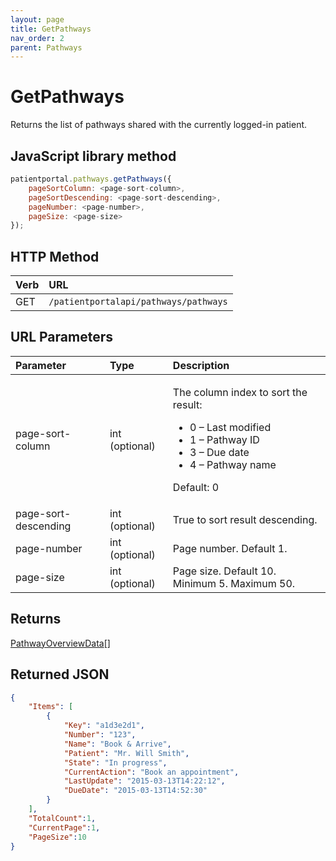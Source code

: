 ```yaml
---
layout: page
title: GetPathways
nav_order: 2
parent: Pathways
---
```


# GetPathways

Returns the list of pathways shared with the currently logged-in patient.

## JavaScript library method

```javascript
patientportal.pathways.getPathways({
    pageSortColumn: <page-sort-column>,
    pageSortDescending: <page-sort-descending>,
    pageNumber: <page-number>,
    pageSize: <page-size>
});
```

## HTTP Method

| Verb | URL                                               |
|:-----|:--------------------------------------------------|
| GET | `/patientportalapi/pathways/pathways` |

## URL Parameters

<table>
    <thead>
        <tr>
            <th style="text-align: left">Parameter</th>
            <th style="text-align: left">Type</th>
            <th style="text-align: left">Description</th>
        </tr>
    </thead>
    <tbody>
        <tr>
            <td>page-sort-column</td>
            <td>int (optional)</td>
            <td>
                <p>The column index to sort the result:</p>
                <ul>
                    <li>0 – Last modified</li>
                    <li>1 – Pathway ID</li>
                    <li>3 – Due date</li>
                    <li>4 – Pathway name</li>
                </ul>
                <p>Default: 0</p>
            </td>
        </tr>
        <tr>
            <td>page-sort-descending</td>
            <td>int (optional)</td>
            <td>True to sort result descending.</td>
        </tr>
        <tr>
            <td>page-number</td>
            <td>int (optional)</td>
            <td>Page number. Default 1.</td>
        </tr>
        <tr>
            <td>page-size</td>
            <td>int (optional)</td>
            <td>Page size. Default 10. Minimum 5. Maximum 50.</td>
        </tr>
    </tbody>
</table>

## Returns

[PathwayOverviewData](../objects-and-data-types/pathwayoverviewdata)[]

## Returned JSON

```json
{
    "Items": [
        {
            "Key": "a1d3e2d1",
            "Number": "123",
            "Name": "Book & Arrive",
            "Patient": "Mr. Will Smith",
            "State": "In progress",
            "CurrentAction": "Book an appointment",
            "LastUpdate": "2015-03-13T14:22:12",
            "DueDate": "2015-03-13T14:52:30"
        }
    ],
    "TotalCount":1,
    "CurrentPage":1,
    "PageSize":10
}
```
